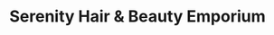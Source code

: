 ---
title: "Serenity Hair & Beauty Emporium"
url: /kings-lynn/serenity-hair-und-beauty-emporium/
shop: Friseur
---